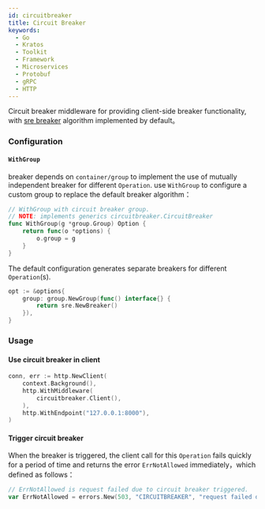 ```yaml
---
id: circuitbreaker
title: Circuit Breaker
keywords:
  - Go
  - Kratos
  - Toolkit
  - Framework
  - Microservices
  - Protobuf
  - gRPC
  - HTTP
---
```


Circuit breaker middleware for providing client-side breaker functionality, with [sre breaker](https://github.com/go-kratos/aegis/tree/main/circuitbreaker/sre) algorithm implemented by default。

### Configuration

#### `WithGroup`

breaker depends on `container/group` to implement the use of mutually independent breaker for different `Operation`.
use `WithGroup` to configure a custom group to replace the default breaker algorithm：

```go
// WithGroup with circuit breaker group.
// NOTE: implements generics circuitbreaker.CircuitBreaker
func WithGroup(g *group.Group) Option {
	return func(o *options) {
		o.group = g
	}
}
```

The default configuration generates separate breakers for different `Operation`(s).

```go
opt := &options{
	group: group.NewGroup(func() interface{} {
		return sre.NewBreaker()
	}),
}
```

### Usage

#### Use circuit breaker in client

```go
conn, err := http.NewClient(
	context.Background(),
	http.WithMiddleware(
		circuitbreaker.Client(),
	),
	http.WithEndpoint("127.0.0.1:8000"),
)
```

#### Trigger circuit breaker

When the breaker is triggered, the client call for this `Operation` fails quickly for a period of time and returns the error `ErrNotAllowed` immediately，which defined as follows：

```go
// ErrNotAllowed is request failed due to circuit breaker triggered.
var ErrNotAllowed = errors.New(503, "CIRCUITBREAKER", "request failed due to circuit breaker triggered")
```
